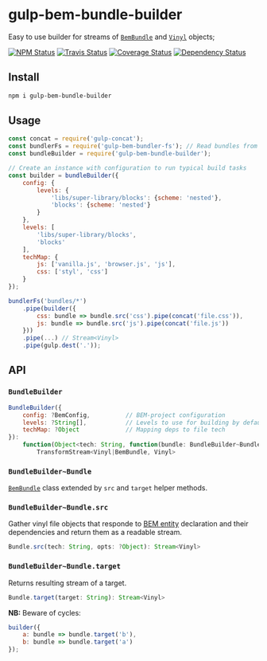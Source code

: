 # gulp-bem-bundle-builder

Easy to use builder for streams of [`BemBundle`][]
and [`Vinyl`][] objects;

[![NPM Status][npm-img]][npm]
[![Travis Status][travis-img]][travis]
[![Coverage Status][coveralls-img]][coveralls]
[![Dependency Status][david-img]][david]

## Install

```sh
npm i gulp-bem-bundle-builder
```

## Usage

```js
const concat = require('gulp-concat');
const bundlerFs = require('gulp-bem-bundler-fs'); // Read bundles from FS by glob
const bundleBuilder = require('gulp-bem-bundle-builder');

// Create an instance with configuration to run typical build tasks
const builder = bundleBuilder({
    config: {
        levels: {
            'libs/super-library/blocks': {scheme: 'nested'},
            'blocks': {scheme: 'nested'}
        }
    },
    levels: [
        'libs/super-library/blocks',
        'blocks'
    ],
    techMap: {
        js: ['vanilla.js', 'browser.js', 'js'],
        css: ['styl', 'css']
    }
});

bundlerFs('bundles/*')
    .pipe(builder({
        css: bundle => bundle.src('css').pipe(concat('file.css')),
        js: bundle => bundle.src('js').pipe(concat('file.js'))
    }))
    .pipe(...) // Stream<Vinyl>
    .pipe(gulp.dest('.'));
```

## API

### `BundleBuilder`

```js
BundleBuilder({
    config: ?BemConfig,          // BEM-project configuration
    levels: ?String[],           // Levels to use for building by default
    techMap: ?Object             // Mapping deps to file tech
}):
    function(Object<tech: String, function(bundle: BundleBuilder~Bundle): Stream<Vinyl>>):
        TransformStream<Vinyl|BemBundle, Vinyl>
```

### `BundleBuilder~Bundle`

[`BemBundle`][] class extended by `src` and `target` helper methods.

### `BundleBuilder~Bundle.src`

Gather vinyl file objects that responde to [BEM entity][] declaration
and their dependencies and return them as a readable stream.

```js
Bundle.src(tech: String, opts: ?Object): Stream<Vinyl>
```

### `BundleBuilder~Bundle.target`

Returns resulting stream of a target.

```js
Bundle.target(target: String): Stream<Vinyl>
```

**NB:** Beware of cycles:
```js
builder({
    a: bundle => bundle.target('b'),
    b: bundle => bundle.target('a')
});
```

[`BemBundle`]:   https://github.com/bem-sdk/bem-bundle
[`Vinyl`]:       https://github.com/gulpjs/vinyl
[BEM entity]:    https://en.bem.info/methodology/key-concepts/#bem-entity

[npm]:           https://www.npmjs.org/package/gulp-bem-bundle-builder
[npm-img]:       https://img.shields.io/npm/v/gulp-bem-bundle-builder.svg
[travis]:        https://travis-ci.org/gulp-bem/gulp-bem-bundle-builder
[travis-img]:    https://img.shields.io/travis/gulp-bem/gulp-bem-bundle-builder.svg?label=tests
[coveralls]:     https://coveralls.io/r/gulp-bem/gulp-bem-bundle-builder
[coveralls-img]: https://img.shields.io/coveralls/gulp-bem/gulp-bem-bundle-builder.svg
[david]:         https://david-dm.org/gulp-bem/gulp-bem-bundle-builder
[david-img]:     http://img.shields.io/david/gulp-bem/gulp-bem-bundle-builder.svg?style=flat
